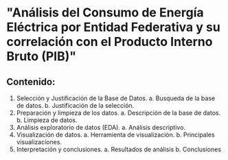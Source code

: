 # "Análisis del Consumo de Energía Eléctrica por Entidad Federativa y su correlación con el Producto Interno Bruto (PIB)"

## Contenido:

1.	Selección y Justificación de la Base de Datos.
a.	Busqueda de la base de datos.
b.	Justificación de la selección.
2.	Preparación y limpieza de los datos.
a.	Descripción de la base de datos.
b.	Limpieza de datos.
3.	Análisis exploratorio de datos (EDA).
a.	Análisis descriptivo.
4.	Visualización de datos.
a.	Herramienta de visualización.
b.	Principales visualizaciones.
5.	Interpretación y conclusiones.
a.	Resultados de análisis
b.	Conclusiones

